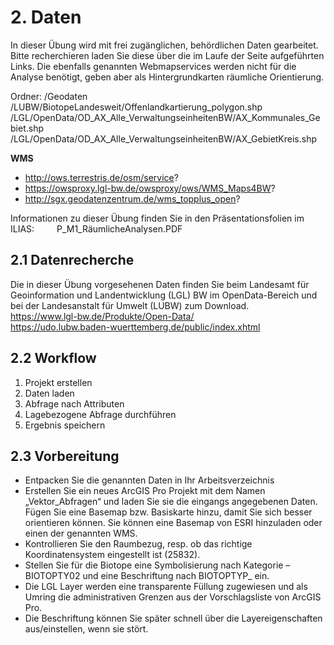 # 2. Daten
In dieser Übung wird mit frei zugänglichen, behördlichen Daten gearbeitet. Bitte recherchieren laden Sie diese über die im Laufe der Seite aufgeführten Links. Die ebenfalls genannten Webmapservices werden nicht für die Analyse benötigt, geben aber als Hintergrundkarten räumliche Orientierung.

Ordner: /Geodaten 
/LUBW/BiotopeLandesweit/Offenlandkartierung_polygon.shp 
/LGL/OpenData/OD_AX_Alle_VerwaltungseinheitenBW/AX_Kommunales_Gebiet.shp 
/LGL/OpenData/OD_AX_Alle_VerwaltungseinheitenBW/AX_GebietKreis.shp 

**WMS** 
- http://ows.terrestris.de/osm/service?
- https://owsproxy.lgl-bw.de/owsproxy/ows/WMS_Maps4BW?
- http://sgx.geodatenzentrum.de/wms_topplus_open?
 
Informationen zu dieser Übung finden Sie in den Präsentationsfolien im ILIAS: 
            P_M1_RäumlicheAnalysen.PDF 


## 2.1 	Datenrecherche

Die in dieser Übung vorgesehenen Daten finden Sie beim Landesamt für Geoinformation und Landentwicklung (LGL) BW im OpenData-Bereich und bei der Landesanstalt für Umwelt (LUBW) zum Download.  
https://www.lgl-bw.de/Produkte/Open-Data/  
https://udo.lubw.baden-wuerttemberg.de/public/index.xhtml

## 2.2 	Workflow
1. Projekt erstellen 
2. Daten laden 
3. Abfrage nach Attributen 
4. Lagebezogene Abfrage durchführen 
5. Ergebnis speichern 

## 2.3 	Vorbereitung

-	Entpacken Sie die genannten Daten in Ihr Arbeitsverzeichnis
-	Erstellen Sie ein neues ArcGIS Pro Projekt mit dem Namen „Vektor_Abfragen“ und laden Sie sie die eingangs angegebenen Daten. Fügen Sie eine Basemap bzw. Basiskarte hinzu, damit Sie sich besser orientieren können. Sie können eine Basemap von ESRI hinzuladen oder einen der genannten WMS. 
-	Kontrollieren Sie den Raumbezug, resp. ob das richtige Koordinatensystem eingestellt ist (25832). 
-	Stellen Sie für die Biotope eine Symbolisierung nach Kategorie – BIOTOPTY02 und eine Beschriftung nach BIOTOPTYP_ ein. 
-	Die LGL Layer werden eine transparente Füllung zugewiesen und als Umring die administrativen Grenzen aus der Vorschlagsliste von ArcGIS Pro. 
-	Die Beschriftung können Sie später schnell über die Layereigenschaften aus/einstellen, wenn sie stört. 